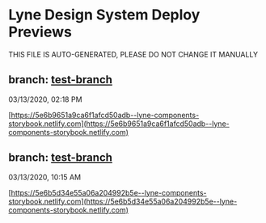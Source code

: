 # Lyne Design System Deploy Previews

 THIS FILE IS AUTO-GENERATED, PLEASE DO NOT CHANGE IT MANUALLY 

## branch: [test-branch](https://github.com/lyne-design-system/lyne-components/tree/test-branch)
03/13/2020, 02:18 PM

[https://5e6b9651a9ca6f1afcd50adb--lyne-components-storybook.netlify.com](https://5e6b9651a9ca6f1afcd50adb--lyne-components-storybook.netlify.com)

## branch: [test-branch](https://github.com/lyne-design-system/lyne-components/tree/test-branch)
03/13/2020, 10:15 AM

[https://5e6b5d34e55a06a204992b5e--lyne-components-storybook.netlify.com](https://5e6b5d34e55a06a204992b5e--lyne-components-storybook.netlify.com)

